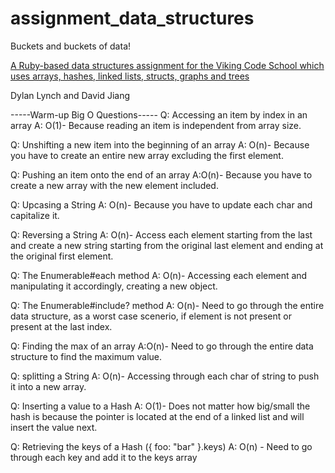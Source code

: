 # assignment_data_structures
Buckets and buckets of data!

[A Ruby-based data structures assignment for the Viking Code School which uses arrays, hashes, linked lists, structs, graphs and trees](http://www.vikingcodeschool.com)


Dylan Lynch and David Jiang

  -----Warm-up Big O Questions-----
Q: Accessing an item by index in an array
A: O(1)- Because reading an item is independent from array size.

Q: Unshifting a new item into the beginning of an array
A: O(n)- Because you have to create an entire new array excluding the first element.

Q: Pushing an item onto the end of an array
A:O(n)- Because you have to create a new array with the new element included.

Q: Upcasing a String
A: O(n)- Because you have to update each char and capitalize it.

Q: Reversing a String
A: O(n)- Access each element starting from the last and create a new string starting from the original last element and ending at the original first element.

Q: The Enumerable#each method
A: O(n)- Accessing each element and manipulating it accordingly, creating a new object.

Q: The Enumerable#include? method
A: O(n)- Need to go through the entire data structure, as a worst case scenerio, if element is not present or present at the last index.

Q: Finding the max of an array
A:O(n)- Need to go through the entire data structure to find the maximum value.

Q: splitting a String
A: O(n)- Accessing through each char of string to push it into a new array.

Q: Inserting a value to a Hash
A: O(1)- Does not matter how big/small the hash is because the pointer is located at the end of a linked list and will insert the value next.

Q: Retrieving the keys of a Hash ({ foo: "bar" }.keys)
A: O(n) - Need to go through each key and add it to the keys array











